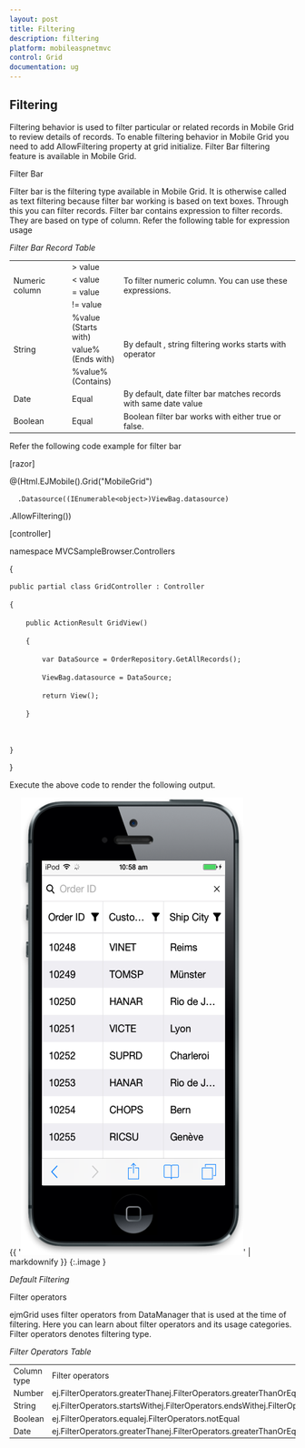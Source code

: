 ```yaml
---
layout: post
title: Filtering
description: filtering
platform: mobileaspnetmvc
control: Grid
documentation: ug
---
```


## Filtering

Filtering behavior is used to filter particular or related records in Mobile Grid to review details of records. To enable filtering behavior in Mobile Grid you need to add AllowFiltering property at grid initialize. Filter Bar filtering feature is available in Mobile Grid. 

Filter Bar

Filter bar is the filtering type available in Mobile Grid. It is otherwise called as text filtering because filter bar working is based on text boxes. Through this you can filter records. Filter bar contains expression to filter records. They are based on type of column. Refer the following table for expression usage



_Filter Bar Record Table_

<table>
<tr>
<td rowspan = "4">
Numeric column</td><td>
> value</td><td rowspan = "4">
To filter numeric column. You can use these expressions.</td></tr>
<tr>
<td>
< value</td></tr>
<tr>
<td>
= value</td></tr>
<tr>
<td>
!= value</td></tr>
<tr>
<td rowspan = "3">
String</td><td>
%value<br>(Starts with)</td><td rowspan = "3">
By default , string filtering works starts with operator</td></tr>
<tr>
<td>
value%<br>(Ends with)</td></tr>
<tr>
<td>
%value%<br>(Contains)</td></tr>
<tr>
<td>
Date</td><td>
Equal</td><td>
By default, date filter bar matches records with same date value</td></tr>
<tr>
<td>
Boolean</td><td>
Equal</td><td>
Boolean filter bar works with either true or false.</td></tr>
</table>


 Refer the following code example for filter bar





[razor]

@(Html.EJMobile().Grid<object>("MobileGrid")

      .Datasource((IEnumerable<object>)ViewBag.datasource)

.AllowFiltering())



[controller]

namespace MVCSampleBrowser.Controllers

{

    public partial class GridController : Controller

    {

        public ActionResult GridView()

        {

            var DataSource = OrderRepository.GetAllRecords();

            ViewBag.datasource = DataSource;

            return View();

        }



    }

}







Execute the above code to render the following output.



{{ '![18](Filtering_images/Filtering_img1.png)' | markdownify }}
{:.image }


_Default Filtering_



Filter operators

ejmGrid uses filter operators from DataManager that is used at the time of filtering. Here you can learn about filter operators and its usage categories. Filter operators denotes filtering type.

_Filter Operators Table_

<table>
<tr>
<td>
Column type</td><td>
Filter operators</td></tr>
<tr>
<td>
Number</td><td>
ej.FilterOperators.greaterThanej.FilterOperators.greaterThanOrEqualej.FilterOperators.lessThanej.FilterOperators.lessThanOrEqualej.FilterOperators.equal</td></tr>
<tr>
<td>
String</td><td>
ej.FilterOperators.startsWithej.FilterOperators.endsWithej.FilterOperators.containsej.FilterOperators.equalej.FilterOperators.notEqual</td></tr>
<tr>
<td>
Boolean</td><td>
ej.FilterOperators.equalej.FilterOperators.notEqual</td></tr>
<tr>
<td>
Date</td><td>
ej.FilterOperators.greaterThanej.FilterOperators.greaterThanOrEqualej.FilterOperators.lessThanej.FilterOperators.lessThanOrEqualej.FilterOperators.equal</td></tr>
</table>


